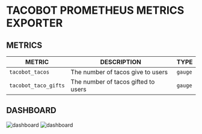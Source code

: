 # TACOBOT PROMETHEUS METRICS EXPORTER


## METRICS

| METRIC | DESCRIPTION | TYPE |
| --- | --- | --- |  
| `tacobot_tacos` | The number of tacos give to users | `gauge` |
| `tacobot_taco_gifts` | The number of tacos gifted to users | `gauge` |


## DASHBOARD

![dashboard](https://i.imgur.com/rprBHRz.png)
![dashboard](https://i.imgur.com/rhCZ7Wd.png)